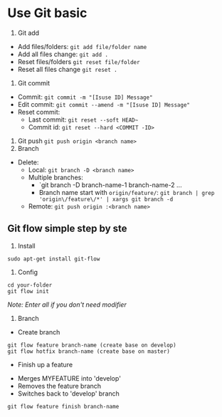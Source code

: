 # Use Git basic
1. Git add
  - Add files/folders:
    `git add file/folder name`
  - Add all files change:
    `git add .`
  - Reset files/folders
    `git reset file/folder`
  - Reset all files change
    `git reset .`
  
1. Git commit
  - Commit: 
    `git commit -m "[Isuse ID] Message"`
  - Edit commit:
    `git commit --amend -m "[Isuse ID] Message"`
  - Reset commit:
    - Last commit:
      `git reset --soft HEAD~`
    - Commit id:
      `git reset --hard <COMMIT -ID>`
1. Git push
  `git push origin <branch name>`
1. Branch
  - Delete:
    - Local:
      `git branch -D <branch name>`
    - Multiple branches: 
      - `git branch -D branch-name-1 branch-name-2 ...
      - Branch name start with `origin/feature/`:
      `git branch | grep 'origin\/feature\/*' | xargs git branch -d`
    - Remote:
      `git push origin :<branch name>`
      
## Git flow simple step by ste
1. Install
```
sudo apt-get install git-flow
```
1. Config
```
cd your-folder
git flow init
```
 _Note: Enter all if you don't need modifier_

1. Branch
- Create branch
```
git flow feature branch-name (create base on develop)
git flow hotfix branch-name (create base on master)
```
- Finish up a feature
 + Merges MYFEATURE into 'develop'
 + Removes the feature branch
 + Switches back to 'develop' branch
```
git flow feature finish branch-name
```
